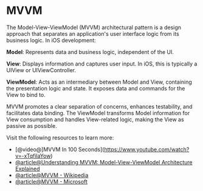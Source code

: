 # MVVM

The Model-View-ViewModel (MVVM) architectural pattern is a design approach that separates an application's user interface logic from its business logic. In iOS development:

**Model**: Represents data and business logic, independent of the UI.

**View**: Displays information and captures user input. In iOS, this is typically a UIView or UIViewController.

**ViewModel**: Acts as an intermediary between Model and View, containing the presentation logic and state. It exposes data and commands for the View to bind to.

MVVM promotes a clear separation of concerns, enhances testability, and facilitates data binding. The ViewModel transforms Model information for View consumption and handles View-related logic, making the View as passive as possible.

Visit the following resources to learn more:

- [@video@]MVVM In 100 Seconds](https://www.youtube.com/watch?v=-xTqfilaYow)
- [@article@Understanding MVVM: Model-View-ViewModel Architecture Explained](https://www.ramotion.com/blog/what-is-mvvm/)
- [@article@MVVM - Wikipedia](https://en.wikipedia.org/wiki/Model%E2%80%93view%E2%80%93viewmodel)
- [@article@MVVM - Microsoft](https://learn.microsoft.com/en-us/dotnet/architecture/maui/mvvm)
